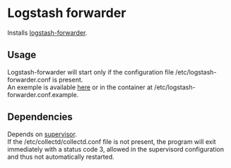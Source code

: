 # Logstash forwarder

Installs [logstash-forwarder](https://github.com/elastic/logstash-forwarder).

## Usage

Logstash-forwarder will start only if the configuration file /etc/logstash-forwarder.conf is present.  
An exemple is available [here](examples/logstash-forwarder.conf) or in the container at /etc/logstash-forwarder.conf.example.

## Dependencies

Depends on [supervisor](../supervisord/readme.md).  
If the /etc/collectd/collectd.conf file is not present, the program will exit immediately with a status code 3, allowed in the
supervisord configuration and thus not automatically restarted.
